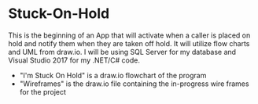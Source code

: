 # Stuck-On-Hold
This is the beginning of an App that will activate when a caller is placed on hold and notify them when they are taken off hold. It will utilize flow charts and UML from draw.io. I will be using SQL Server for my database and Visual Studio 2017 for my .NET/C# code.


<ul>
  <li>"I'm Stuck On Hold" is a draw.io flowchart of the program</li>
  <li>"Wireframes" is the draw.io file containing the in-progress wire frames for the project</li>
</ul>
